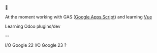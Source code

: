 🥴

At the moment working with GAS ([Google Apps Script](https://developers.google.com/apps-script)) and learning [Vue](https://vuejs.org/)

Learning Odoo plugins/dev

--

I/O Google 22
I/O Google 23 ?
